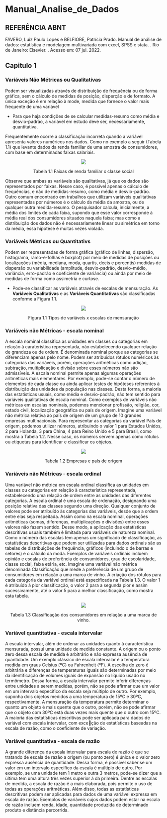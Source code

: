 # Manual_Analise_de_Dados

## REFERÊNCIA ABNT 

FÁVERO, Luiz Paulo Lopes e BELFIORE, Patrícia Prado. Manual de análise de dados: estatística e modelagem multivariada com excel, SPSS e stata. . Rio de Janeiro: Elsevier. . Acesso em: 07 jul. 2022.

## 

## Capitulo 1

### Variáveis Não Métricas ou Qualitativas
  Podem ser visualizadas através de distribuição de frequência ou de forma gráfica, sem o cálculo de medidas de posição, disperção e de formato. A única exceção é em relação à mode, medida que fornece o valor mais frequente de uma variável

  - Para que haja condições de se calcular medidas-resumo como média e desvio-padrão, a variável em estudo deve ser, necessariamente, quantitativa.

  Frequentemente ocorre a classificação incorreta quando a variável apresenta valores numéricos nos dados. Como no exemplo a seguir (Tabela 1.1) que levante dados da renda familiar de uma amostra de consumidores, com base em determinadas faixas salariais.


  <div align="center">
    <img src="https://user-images.githubusercontent.com/82683162/216629429-cd8c9ad2-4f52-43f5-9ab3-4e332186395a.png" />
    <p>Tabela 1.1 Faixas de renda familiar x classe social</p>
  </div>

  Observe que ambas as variáveis são qualitativas, já que os dados são representados por faixas. Nesse caso, é possível apenas o cálculo de frequências, e não de medidas-resumo, como média e desvio-padrão. Outro comum encontrado em trabalhos que utilizam variáveis qualitativas representadas por números é o cálculo da média da amostra, ou de qualquer outra medida-resumo. O pesquisador calcula, inicialmente, a média dos limites de cada faixa, supondo que esse valor corresponde à média real dos consumidores situados naquela faixa; mas como a distribuição dos dados não é necessariamente linear ou simétrica em torno da média, essa hipótese é muitas vezes violada.
  
### Variáveis Métricas ou Quantitativs
Podem ser representadas de forma gráfica (gráfico de linhas, dispersão, histograma, ramo-e-folhas e boxplot) por meio de medidas de posições ou localizações (média, mediana, moda, quartis, decis e percentis) medidas de dispersão ou variabilidade (amplitude, desvio-padrão, desvio-médio, variância, erro-padrão e coeficiente de variância) ou ainda por meio de medidas de forma como assimetria e curtose.
 
- Pode-se classificar as variáveis através de escalas de mensuração. As **Variáveis Qualitativas** e as **Variáveis Quantitativas** são classificadas conforme a Figura 1.1.

<div align="center">
    <img src="https://user-images.githubusercontent.com/82683162/216635243-a854dee6-7ea6-483b-b571-021776aa5c2f.png" />
    <p>Figura 1.1 Tipos de variáveis x escalas de mensuração</p>
  </div>

### Variáveis não Métricas - escala nominal
  A escala nominal classifica as unidades em classes ou categorias em relação à caraterística representada, não 
estabelecendo qualquer relação de grandeza ou de ordem. É denominada nominal porque as categorias se diferenciam apenas pelo nome.
  Podem ser atribuídos rótulos numéricos às categorias das variáveis, porém, operações aritméticas como adição, subtração, multiplicação e divisão sobre esses números não são admissíveis. A escala nominal permite apenas algumas operações aritméticas mais elementares. Por exemplo, pode-se contar o número de elementos de cada classe ou ainda aplicar testes de hipóteses referentes à distribuição das unidades da população nas classes. Desta forma, a maioria das estatísticas usuais, como média e desvio-padrão, não tem sentido para variáveis qualitativas de escala nominal. 
  Como exemplos de variáveis não métricas em escalas nominais, podemos mencionar profissão, religião, cor, estado civil, localização geográfica ou país de origem. 
  Imagine uma variável não métrica relativa ao país de origem de um grupo de 10 grandes empresas multinacionais. Para representar as categorias da variável País de origem, podemos utilizar números, atribuindo o valor 1 para Estados Unidos, 2 para Holanda, 3 para China, 4 para Reino Unido e 5 para Brasil, como mostra a Tabela 
1.2. Nesse caso, os números servem apenas como rótulos ou etiquetas para identificar e classificar os objetos. 

<div align="center">
    <img src="https://user-images.githubusercontent.com/82683162/216639009-cc6f43fd-126f-4f43-ab89-a93870c2e24c.png" />
    <p>Tabela 1.2 Empresas e país de origem</p>
</div>

### Variáveis não Métricas - escala ordinal
  Uma variável não métrica em escala ordinal classifica as unidades em classes ou categorias em relação à característica representada, estabelecendo uma relação de ordem entre as unidades das diferentes categorias. A escala ordinal é uma escala de ordenação, designando uma posição relativa das classes segundo uma direção. Qualquer conjunto de valores pode ser atribuído às categorias das variáveis, desde que a ordem entre elas seja respeitada. 
  Assim como na escala nominal, operações aritméticas (somas, diferenças, multiplicações e divisões) entre esses 
valores não fazem sentido. Desse modo, a aplicação das estatísticas descritivas usuais também é limitada para variáveis de natureza nominal. Como o número das escalas tem apenas um significado de classificação, as estatísticas descritivas que podem ser utilizadas para dados ordinais são as tabelas de distribuições de frequência, gráficos (incluindo o de barras e setores) e o cálculo da moda.
  Exemplos de variáveis ordinais incluem opinião e escalas de preferência de consumidores, grau de escolaridade, classe social, faixa etária, etc. 
  Imagine uma variável não métrica denominada Classificação que mede a preferência de um grupo de consumidores em relação a uma marca de vinho. A criação dos rótulos para cada categoria da variável ordinal está especificada na Tabela 1.3. O valor 1 é atribuído à pior classificação, o valor 2 para a segunda pior e assim sucessivamente, até o valor 5 para a melhor classificação, como mostra esta tabela. 
  
<div align="center">
    <img src="https://user-images.githubusercontent.com/82683162/216653139-0616177c-721f-4341-be82-5a3fd93abe72.png" />
    <p>Tabela 1.3 Classificação dos consumidores em relação a uma marca de vinho.</p>
</div>

### Variável quantitativa - escala intervalar
  A escala intervalar, além de ordenar as unidades quanto à característica mensurada, possui uma unidade de 
medida constante. A origem ou o ponto zero dessa escala de medida é arbitrário e não expressa ausência de quantidade. 
  Um exemplo clássico de escala intervalar é a temperatura medida em graus Celsius (ºC) ou Fahrenheit (ºF). A escolha do zero é arbitrária e diferenças de temperaturas iguais são determinadas por meio da identificação de volumes iguais de expansão no líquido usado no termômetro. Dessa forma, a escala intervalar permite inferir diferenças entre unidades a serem medidas, porém, não se pode afirmar que um valor em um intervalo específico da escala seja múltiplo de outro. Por exemplo, suponha dois objetos medidos a uma temperatura de 15ºC e 30ºC, respectivamente. A mensuração da temperatura permite determinar o quanto um objeto é mais quente que o 
outro, porém, não se pode afirmar que o objeto com 30ºC está duas vezes mais quente que o outro com 15ºC.  
  A maioria das estatísticas descritivas pode ser aplicada para dados de variável com escala intervalar, com exceção de estatísticas baseadas na escala de razão, como o coeficiente de variação. 
  
### Variável quantitativa - escala de razão
  A grande diferença da escala intervalar para escala de razão é que se tratando de escala de razão a origem (ou ponto zero) é única e o valor zero expressa ausência de quantidade. Dessa forma, é possível saber se um valor em um intervalo específico da escala é múltiplo de outro. Por exemplo, se uma unidade tem 1 metro e outra 3 metros, pode-se dizer que a última tem uma altura três vezes superior à da primeira. 
  Dentre as escalas de medida, a escala de razão é a mais elaborada, pois permite o uso de todas as operações aritméticas. Além disso, todas as estatísticas descritivas podem ser aplicadas para dados de uma variável expressa em escala de razão. 
   Exemplos de variáveis cujos dados podem estar na escala de razão incluem renda, idade, quantidade produzida de determinado produto e distância percorrida. 


  
